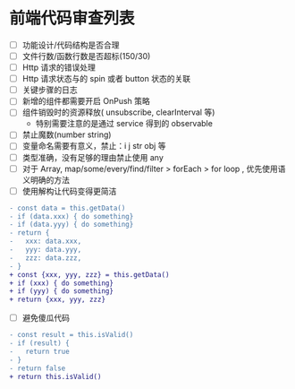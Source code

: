 # 前端代码审查列表

- [ ] 功能设计/代码结构是否合理
- [ ] 文件行数/函数行数是否超标(150/30)
- [ ] Http 请求的错误处理
- [ ] Http 请求状态与的 spin 或者 button 状态的关联
- [ ] 关键步骤的日志
- [ ] 新增的组件都需要开启 OnPush 策略
- [ ] 组件销毁时的资源释放( unsubscribe, clearInterval 等)
  - 特别需要注意的是通过 service 得到的 observable
- [ ] 禁止魔数(number string)
- [ ] 变量命名需要有意义，禁止：i j str obj 等
- [ ] 类型准确，没有足够的理由禁止使用 any
- [ ] 对于 Array,  map/some/every/find/filter > forEach > for loop , 优先使用语义明确的方法
- [ ] 使用解构让代码变得更简洁

```diff
- const data = this.getData()
- if (data.xxx) { do something}
- if (data.yyy) { do something}
- return {
-   xxx: data.xxx,
-   yyy: data.yyy,
-   zzz: data.zzz,
- }
+ const {xxx, yyy, zzz} = this.getData()
+ if (xxx) { do something}
+ if (yyy) { do something}
+ return {xxx, yyy, zzz}
```

- [ ] 避免傻瓜代码

```diff
- const result = this.isValid()
- if (result) {
-   return true
- }
- return false
+ return this.isValid()
```
